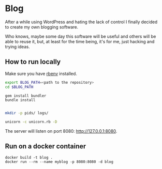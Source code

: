 Blog
====
After a while using WordPress and hating the lack of control I finally decided to create my own blogging software.

Who knows, maybe some day this software will be useful and others will be able to reuse it, but, at least for the time being, it's for me, just hacking and trying ideas.

## How to run locally
Make sure you have [rbenv](https://github.com/rbenv/rbenv) installed.
```sh
export BLOG_PATH=<path to the repository>
cd $BLOG_PATH

gem install bundler
bundle install


mkdir -p pids/ logs/

unicorn -c unicorn.rb -D
```

The server will listen on port 8080: http://127.0.0.1:8080.

## Run on a docker container
```
docker build -t blog .
docker run --rm --name myblog -p 8080:8080 -d blog
```
